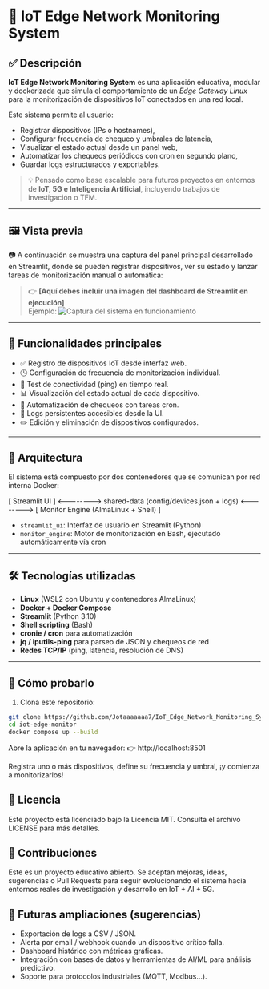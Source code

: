 # 🚀 IoT Edge Network Monitoring System

## ✅ Descripción

**IoT Edge Network Monitoring System** es una aplicación educativa, modular y dockerizada que simula el comportamiento de un *Edge Gateway Linux* para la monitorización de dispositivos IoT conectados en una red local.

Este sistema permite al usuario:
- Registrar dispositivos (IPs o hostnames),
- Configurar frecuencia de chequeo y umbrales de latencia,
- Visualizar el estado actual desde un panel web,
- Automatizar los chequeos periódicos con cron en segundo plano,
- Guardar logs estructurados y exportables.

> 💡 Pensado como base escalable para futuros proyectos en entornos de **IoT, 5G e Inteligencia Artificial**, incluyendo trabajos de investigación o TFM.

---

## 🖼️ Vista previa

📷 A continuación se muestra una captura del panel principal desarrollado en Streamlit, donde se pueden registrar dispositivos, ver su estado y lanzar tareas de monitorización manual o automática:

> 👉 **[Aquí debes incluir una imagen del dashboard de Streamlit en ejecución]**  
> Ejemplo:
> ![Captura del sistema en funcionamiento](docs/screenshot_ui.png)

---

## 🎯 Funcionalidades principales

- ✅ Registro de dispositivos IoT desde interfaz web.
- 🕓 Configuración de frecuencia de monitorización individual.
- 📶 Test de conectividad (ping) en tiempo real.
- 📊 Visualización del estado actual de cada dispositivo.
- 🔁 Automatización de chequeos con tareas cron.
- 📁 Logs persistentes accesibles desde la UI.
- ✏️ Edición y eliminación de dispositivos configurados.

---

## 🧩 Arquitectura

El sistema está compuesto por dos contenedores que se comunican por red interna Docker:

[ Streamlit UI ] <--------> shared-data (config/devices.json + logs) <--------> [ Monitor Engine (AlmaLinux + Shell) ]

- `streamlit_ui`: Interfaz de usuario en Streamlit (Python)
- `monitor_engine`: Motor de monitorización en Bash, ejecutado automáticamente vía cron

---

## 🛠️ Tecnologías utilizadas

- **Linux** (WSL2 con Ubuntu y contenedores AlmaLinux)
- **Docker + Docker Compose**
- **Streamlit** (Python 3.10)
- **Shell scripting** (Bash)
- **cronie / cron** para automatización
- **jq / iputils-ping** para parseo de JSON y chequeos de red
- **Redes TCP/IP** (ping, latencia, resolución de DNS)

---

## 🧪 Cómo probarlo

1. Clona este repositorio:

```bash
git clone https://github.com/Jotaaaaaaa7/IoT_Edge_Network_Monitoring_System.git
cd iot-edge-monitor
docker compose up --build
```
Abre la aplicación en tu navegador:
👉 http://localhost:8501

Registra uno o más dispositivos, define su frecuencia y umbral, ¡y comienza a monitorizarlos!

## 📜 Licencia
Este proyecto está licenciado bajo la Licencia MIT.
Consulta el archivo LICENSE para más detalles.

## 🤝 Contribuciones
Este es un proyecto educativo abierto.
Se aceptan mejoras, ideas, sugerencias o Pull Requests para seguir evolucionando el sistema hacia entornos reales de 
investigación y desarrollo en IoT + AI + 5G.

## 📌 Futuras ampliaciones (sugerencias)
- Exportación de logs a CSV / JSON.
- Alerta por email / webhook cuando un dispositivo crítico falla.
- Dashboard histórico con métricas gráficas.
- Integración con bases de datos y herramientas de AI/ML para análisis predictivo.
- Soporte para protocolos industriales (MQTT, Modbus...).
